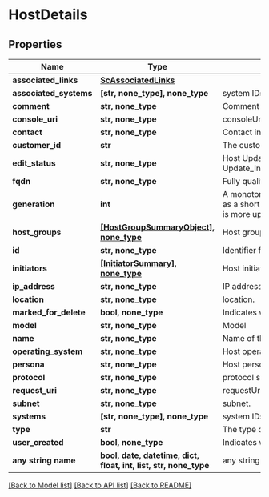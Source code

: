 # HostDetails


## Properties
Name | Type | Description | Notes
------------ | ------------- | ------------- | -------------
**associated_links** | [**ScAssociatedLinks**](ScAssociatedLinks.md) |  | [optional] 
**associated_systems** | **[str, none_type], none_type** | system IDs to which the host belongs to. | [optional] 
**comment** | **str, none_type** | Comment | [optional] 
**console_uri** | **str, none_type** | consoleUri for detailed storage object | [optional] 
**contact** | **str, none_type** | Contact information | [optional] 
**customer_id** | **str** | The customer application identifier | [optional] 
**edit_status** | **str, none_type** | Host Update or Delete progress status. Possible status are: Update_In_Progress,Update_Success,Update_Failed,Delete_In_Progress,Delete_Failed,Not_Applicable. | [optional] 
**fqdn** | **str, none_type** | Fully qualified domain name of the host. | [optional] 
**generation** | **int** | A monotonically increasing value. This value updates when the resource is updated and can be used as a short way to determine if a resource has changed or which of two different copies of a resource is more up to date. | [optional] 
**host_groups** | [**[HostGroupSummaryObject], none_type**](HostGroupSummaryObject.md) | Host group to which the host belongs to | [optional] 
**id** | **str, none_type** | Identifier for host. | [optional] 
**initiators** | [**[InitiatorSummary], none_type**](InitiatorSummary.md) | Host initiator list this host is associated with. | [optional] 
**ip_address** | **str, none_type** | IP address of the host. | [optional] 
**location** | **str, none_type** | location. | [optional] 
**marked_for_delete** | **bool, none_type** | Indicates whether host group is marked for deletion or not | [optional] 
**model** | **str, none_type** | Model | [optional] 
**name** | **str, none_type** | Name of the host. | [optional] 
**operating_system** | **str, none_type** | Host operating system. | [optional] 
**persona** | **str, none_type** | Host persona details. | [optional] 
**protocol** | **str, none_type** | protocol supported are : FC ,iSCSI or NVMe | [optional] 
**request_uri** | **str, none_type** | requestUri for host initiators | [optional] 
**subnet** | **str, none_type** | subnet. | [optional] 
**systems** | **[str, none_type], none_type** | system IDs to which the host belongs to | [optional] 
**type** | **str** | The type of resource. | [optional] 
**user_created** | **bool, none_type** | Indicates whether user created host or discovered host | [optional] 
**any string name** | **bool, date, datetime, dict, float, int, list, str, none_type** | any string name can be used but the value must be the correct type | [optional]

[[Back to Model list]](../README.md#documentation-for-models) [[Back to API list]](../README.md#documentation-for-api-endpoints) [[Back to README]](../README.md)


